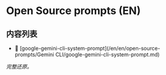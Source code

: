 # Open Source prompts (EN)

## 内容列表

- 📄 [google-gemini-cli-system-prompt](/en/en/open-source-prompts/Gemini CLI/google-gemini-cli-system-prompt.md)


*完整还原。*